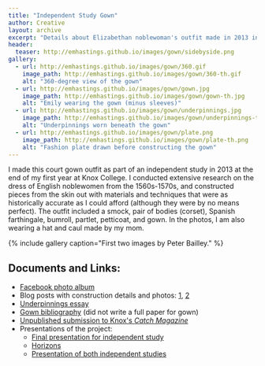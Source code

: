 ```yaml
---
title: "Independent Study Gown"
author: Creative
layout: archive
excerpt: "Details about Elizabethan noblewoman's outfit made in 2013 independent study."
header:
  teaser: http://emhastings.github.io/images/gown/sidebyside.png
gallery:
  - url: http://emhastings.github.io/images/gown/360.gif
    image_path: http://emhastings.github.io/images/gown/360-th.gif
    alt: "360-degree view of the gown"
  - url: http://emhastings.github.io/images/gown/gown.jpg
    image_path: http://emhastings.github.io/images/gown/gown-th.jpg
    alt: "Emily wearing the gown (minus sleeves)"
  - url: http://emhastings.github.io/images/gown/underpinnings.jpg
    image_path: http://emhastings.github.io/images/gown/underpinnings-th.jpg
    alt: "Underpinnings worn beneath the gown"
  - url: http://emhastings.github.io/images/gown/plate.png
    image_path: http://emhastings.github.io/images/gown/plate-th.png
    alt: "Fashion plate drawn before constructing the gown"
---
```


I made this court gown outfit as part of an independent study in 2013 at the end of my first year at Knox College. I conducted extensive research on the dress of English noblewomen from the 1560s-1570s, and constructed pieces from the skin out with materials and techniques that were as historically accurate as I could afford (although they were by no means perfect).  The outfit included a smock, pair of bodies (corset), Spanish farthingale, bumroll, partlet, petticoat, and gown. In the photos, I am also wearing a hat and caul made by my mom.

{% include gallery caption="First two images by Peter Bailley." %}

## Documents and Links:
* [Facebook photo album](https://www.facebook.com/media/set/?set=a.432146646877542.1073741825.100002466328041&amp;type=1&amp;l=1c4cc4c189)
* Blog posts with construction details and photos: [1](http://realmsoflegend.blogspot.com/2013/06/rain-and-renaissance-regalia.html), [2](http://realmsoflegend.blogspot.com/2013/06/more-independent-study-gown-pictures.html)
* [Underpinnings essay](https://emhastings.github.io/files/underpinnings.pdf)
* [Gown bibliography](https://emhastings.github.io/files/gown-sources.pdf) (did not write a full paper for gown)
* [Unpublished submission to Knox's _Catch Magazine_](https://emhastings.github.io/files/catch.pdf)
* Presentations of the project:
  * [Final presentation for independent study](https://emhastings.github.io/talks/2013-05-30-costume-presentation)
  * [Horizons](https://emhastings.github.io/talks/2014-02-11-costume-horizons)
  * [Presentation of both independent studies](https://emhastings.github.io/talks/2016-05-25-costume-final)


